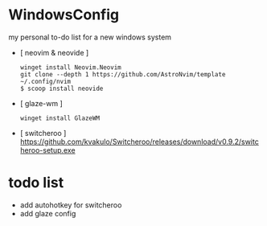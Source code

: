 # WindowsConfig
my personal to-do list for a new windows system

- [ neovim & neovide ]
  ```
  winget install Neovim.Neovim
  git clone --depth 1 https://github.com/AstroNvim/template ~/.config/nvim
  $ scoop install neovide
  ```
- [ glaze-wm ]
  ```
  winget install GlazeWM
  ```
- [ switcheroo ]
  https://github.com/kvakulo/Switcheroo/releases/download/v0.9.2/switcheroo-setup.exe
  
# todo list

- add autohotkey for switcheroo
- add glaze config
